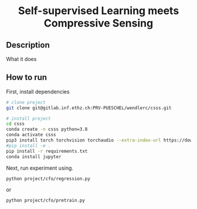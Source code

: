 <div align="center">    
 
# Self-supervised Learning meets Compressive Sensing

</div>
 
## Description   
What it does   

## How to run   
First, install dependencies   
```bash
# clone project   
git clone git@gitlab.inf.ethz.ch:PRV-PUESCHEL/wendlerc/csss.git

# install project   
cd csss
conda create -n csss python=3.8
conda activate csss
pip3 install torch torchvision torchaudio --extra-index-url https://download.pytorch.org/whl/cu113
#pip install -e .   
pip install -r requirements.txt
conda install jupyter
```   
 Next, run experiment using.   
 ```bash
python project/cfo/regression.py
```
or
 ```bash
python project/cfo/pretrain.py
```

